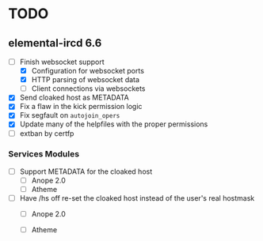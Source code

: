 # TODO

## elemental-ircd 6.6

 - [ ] Finish websocket support
   - [x] Configuration for websocket ports
   - [x] HTTP parsing of websocket data
   - [ ] Client connections via websockets
 - [x] Send cloaked host as METADATA
 - [x] Fix a flaw in the kick permission logic
 - [x] Fix segfault on `autojoin_opers`
 - [x] Update many of the helpfiles with the proper permissions
 - [ ] extban by certfp

### Services Modules

 - [ ] Support METADATA for the cloaked host
   - [ ] Anope 2.0
   - [ ] Atheme
 - [ ] Have /hs off re-set the cloaked host instead of the user's real hostmask
   - [ ] Anope 2.0
   - [ ] Atheme

